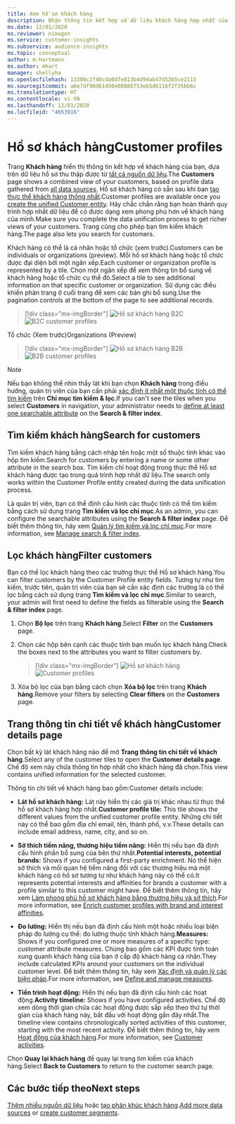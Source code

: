 ```yaml
---
title: Xem hồ sơ khách hàng
description: Nhận thông tin kết hợp về dữ liệu khách hàng hợp nhất của bạn.
ms.date: 12/01/2020
ms.reviewer: nimagen
ms.service: customer-insights
ms.subservice: audience-insights
ms.topic: conceptual
author: m-hartmann
ms.author: mhart
manager: shellyha
ms.openlocfilehash: 13308c2f40cda0d7e813b4d94ab47d53b5ce2115
ms.sourcegitcommit: a6e7df90d61450e00886753eb5db116f2f35bb6c
ms.translationtype: HT
ms.contentlocale: vi-VN
ms.lasthandoff: 12/01/2020
ms.locfileid: "4653916"
---
```

# <a name="customer-profiles"></a><span data-ttu-id="6fc61-103">Hồ sơ khách hàng</span><span class="sxs-lookup"><span data-stu-id="6fc61-103">Customer profiles</span></span>

<span data-ttu-id="6fc61-104">Trang **Khách hàng** hiển thị thông tin kết hợp về khách hàng của bạn, dựa trên dữ liệu hồ sơ thu thập được từ [tất cả nguồn dữ liệu](data-sources.md).</span><span class="sxs-lookup"><span data-stu-id="6fc61-104">The **Customers** page shows a combined view of your customers, based on profile data gathered from [all data sources](data-sources.md).</span></span> <span data-ttu-id="6fc61-105">Hồ sơ khách hàng có sẵn sau khi bạn [tạo thực thể khách hàng thống nhất](data-unification.md).</span><span class="sxs-lookup"><span data-stu-id="6fc61-105">Customer profiles are available once you [create the unified Customer entity](data-unification.md).</span></span> <span data-ttu-id="6fc61-106">Hãy chắc chắn rằng bạn hoàn thành quy trình hợp nhất dữ liệu để có được dạng xem phong phú hơn về khách hàng của mình.</span><span class="sxs-lookup"><span data-stu-id="6fc61-106">Make sure you complete the data unification process to get richer views of your customers.</span></span> <span data-ttu-id="6fc61-107">Trang cũng cho phép bạn tìm kiếm khách hàng.</span><span class="sxs-lookup"><span data-stu-id="6fc61-107">The page also lets you search for customers.</span></span>

<span data-ttu-id="6fc61-108">Khách hàng có thể là cá nhân hoặc tổ chức (xem trước).</span><span class="sxs-lookup"><span data-stu-id="6fc61-108">Customers can be individuals or organizations (preview).</span></span> <span data-ttu-id="6fc61-109">Mỗi hồ sơ khách hàng hoặc tổ chức được đại diện bởi một ngăn xếp.</span><span class="sxs-lookup"><span data-stu-id="6fc61-109">Each customer or organization profile is represented by a tile.</span></span> <span data-ttu-id="6fc61-110">Chọn một ngăn xếp để xem thông tin bổ sung về khách hàng hoặc tổ chức cụ thể đó.</span><span class="sxs-lookup"><span data-stu-id="6fc61-110">Select a tile to see additional information on that specific customer or organization.</span></span> <span data-ttu-id="6fc61-111">Sử dụng các điều khiển phân trang ở cuối trang để xem các bản ghi bổ sung.</span><span class="sxs-lookup"><span data-stu-id="6fc61-111">Use the pagination controls at the bottom of the page to see additional records.</span></span>

> [!div class="mx-imgBorder"] 
> <span data-ttu-id="6fc61-112">![Hồ sơ khách hàng B2C](media/profiles-customers.png "Hồ sơ khách hàng B2C")</span><span class="sxs-lookup"><span data-stu-id="6fc61-112">![B2C customer profiles](media/profiles-customers.png "B2C customer profiles")</span></span>

<span data-ttu-id="6fc61-113">Tổ chức (Xem trước)</span><span class="sxs-lookup"><span data-stu-id="6fc61-113">Organizations (Preview)</span></span>
> [!div class="mx-imgBorder"] 
> <span data-ttu-id="6fc61-114">![Hồ sơ khách hàng B2B](media/profile-customers-b2b.png "Hồ sơ khách hàng B2B")</span><span class="sxs-lookup"><span data-stu-id="6fc61-114">![B2B customer profiles](media/profile-customers-b2b.png "B2B customer profiles")</span></span>

> [!NOTE]
> <span data-ttu-id="6fc61-115">Nếu bạn không thể nhìn thấy lát khi bạn chọn **Khách hàng** trong điều hướng, quản trị viên của bạn cần phải [xác định ít nhất một thuộc tính có thể tìm kiếm](search-filter-index.md) trên **Chỉ mục tìm kiếm & lọc**.</span><span class="sxs-lookup"><span data-stu-id="6fc61-115">If you can't see the tiles when you select **Customers** in navigation, your administrator needs to [define at least one searchable attribute](search-filter-index.md) on the **Search & filter index**.</span></span>

## <a name="search-for-customers"></a><span data-ttu-id="6fc61-116">Tìm kiếm khách hàng</span><span class="sxs-lookup"><span data-stu-id="6fc61-116">Search for customers</span></span>

<span data-ttu-id="6fc61-117">Tìm kiếm khách hàng bằng cách nhập tên hoặc một số thuộc tính khác vào hộp tìm kiếm.</span><span class="sxs-lookup"><span data-stu-id="6fc61-117">Search for customers by entering a name or some other attribute in the search box.</span></span> <span data-ttu-id="6fc61-118">Tìm kiếm chỉ hoạt động trong thực thể Hồ sơ khách hàng được tạo trong quá trình hợp nhất dữ liệu.</span><span class="sxs-lookup"><span data-stu-id="6fc61-118">The search only works within the Customer Profile entity created during the data unification process.</span></span>

<span data-ttu-id="6fc61-119">Là quản trị viên, bạn có thể định cấu hình các thuộc tính có thể tìm kiếm bằng cách sử dụng trang **Tìm kiếm và lọc chỉ mục**.</span><span class="sxs-lookup"><span data-stu-id="6fc61-119">As an admin, you can configure the searchable attributes using the **Search & filter index** page.</span></span> <span data-ttu-id="6fc61-120">Để biết thêm thông tin, hãy xem [Quản lý tìm kiếm và lọc chỉ mục](search-filter-index.md).</span><span class="sxs-lookup"><span data-stu-id="6fc61-120">For more information, see [Manage search & filter index](search-filter-index.md).</span></span>

## <a name="filter-customers"></a><span data-ttu-id="6fc61-121">Lọc khách hàng</span><span class="sxs-lookup"><span data-stu-id="6fc61-121">Filter customers</span></span>

<span data-ttu-id="6fc61-122">Bạn có thể lọc khách hàng theo các trường thực thể Hồ sơ khách hàng.</span><span class="sxs-lookup"><span data-stu-id="6fc61-122">You can filter customers by the Customer Profile entity fields.</span></span> <span data-ttu-id="6fc61-123">Tương tự như tìm kiếm, trước tiên, quản trị viên của bạn sẽ cần xác định các trường là có thể lọc bằng cách sử dụng trang **Tìm kiếm và lọc chỉ mục**.</span><span class="sxs-lookup"><span data-stu-id="6fc61-123">Similar to search, your admin will first need to define the fields as filterable using the **Search & filter index** page.</span></span>

1. <span data-ttu-id="6fc61-124">Chọn **Bộ lọc** trên trang **Khách hàng**.</span><span class="sxs-lookup"><span data-stu-id="6fc61-124">Select **Filter** on the **Customers** page.</span></span>

2. <span data-ttu-id="6fc61-125">Chọn các hộp bên cạnh các thuộc tính bạn muốn lọc khách hàng.</span><span class="sxs-lookup"><span data-stu-id="6fc61-125">Check the boxes next to the attributes you want to filter customers by.</span></span>

   > [!div class="mx-imgBorder"] 
   > <span data-ttu-id="6fc61-126">![Hồ sơ khách hàng](media/profiles-customers3.png "Hồ sơ khách hàng")</span><span class="sxs-lookup"><span data-stu-id="6fc61-126">![Customer profiles](media/profiles-customers3.png "Customer profiles")</span></span>

3. <span data-ttu-id="6fc61-127">Xóa bộ lọc của bạn bằng cách chọn **Xóa bộ lọc** trên trang **Khách hàng**.</span><span class="sxs-lookup"><span data-stu-id="6fc61-127">Remove your filters by selecting **Clear filters** on the **Customers** page.</span></span>

##  <a name="customer-details-page"></a><span data-ttu-id="6fc61-128">Trang thông tin chi tiết về khách hàng</span><span class="sxs-lookup"><span data-stu-id="6fc61-128">Customer details page</span></span>

<span data-ttu-id="6fc61-129">Chọn bất kỳ lát khách hàng nào để mở **Trang thông tin chi tiết về khách hàng**.</span><span class="sxs-lookup"><span data-stu-id="6fc61-129">Select any of the customer tiles to open the **Customer details page**.</span></span> <span data-ttu-id="6fc61-130">Chế độ xem này chứa thông tin hợp nhất cho khách hàng đã chọn.</span><span class="sxs-lookup"><span data-stu-id="6fc61-130">This view contains unified information for the selected customer.</span></span>

<span data-ttu-id="6fc61-131">Thông tin chi tiết về khách hàng bao gồm:</span><span class="sxs-lookup"><span data-stu-id="6fc61-131">Customer details include:</span></span>

-   <span data-ttu-id="6fc61-132">**Lát hồ sơ khách hàng:** Lát này hiển thị các giá trị khác nhau từ thực thể hồ sơ khách hàng hợp nhất.</span><span class="sxs-lookup"><span data-stu-id="6fc61-132">**Customer profile tile:** This tile shows the different values from the unified customer profile entity.</span></span> <span data-ttu-id="6fc61-133">Những chi tiết này có thể bao gồm địa chỉ email, tên, thành phố, v.v.</span><span class="sxs-lookup"><span data-stu-id="6fc61-133">These details can include email address, name, city, and so on.</span></span> 

-   <span data-ttu-id="6fc61-134">**Sở thích tiềm năng, thương hiệu tiềm năng:** Hiển thị nếu bạn đã định cấu hình phần bổ sung của bên thứ nhất.</span><span class="sxs-lookup"><span data-stu-id="6fc61-134">**Potential interests, potential brands:** Shows if you configured a first-party enrichment.</span></span> <span data-ttu-id="6fc61-135">Nó thể hiện sở thích và mối quan hệ tiềm năng đối với các thương hiệu mà một khách hàng có hồ sơ tương tự như khách hàng này có thể có.</span><span class="sxs-lookup"><span data-stu-id="6fc61-135">It represents potential interests and affinities for brands a customer with a profile similar to this customer might have.</span></span> <span data-ttu-id="6fc61-136">Để biết thêm thông tin, hãy xem [Làm phong phú hồ sơ khách hàng bằng thương hiệu và sở thích](enrichment-microsoft-graph.md).</span><span class="sxs-lookup"><span data-stu-id="6fc61-136">For more information, see [Enrich customer profiles with brand and interest affinities](enrichment-microsoft-graph.md).</span></span>

-   <span data-ttu-id="6fc61-137">**Đo lường:** Hiển thị nếu bạn đã định cấu hình một hoặc nhiều loại biện pháp đo lường cụ thể: đo lường thuộc tính khách hàng.</span><span class="sxs-lookup"><span data-stu-id="6fc61-137">**Measures:** Shows if you configured one or more measures of a specific type: customer attribute measures.</span></span> <span data-ttu-id="6fc61-138">Chúng bao gồm các KPI được tính toán xung quanh khách hàng của bạn ở cấp độ khách hàng cá nhân.</span><span class="sxs-lookup"><span data-stu-id="6fc61-138">They include calculated KPIs around your customers on the individual customer level.</span></span> <span data-ttu-id="6fc61-139">Để biết thêm thông tin, hãy xem [Xác định và quản lý các biện pháp](measures.md).</span><span class="sxs-lookup"><span data-stu-id="6fc61-139">For more information, see [Define and manage measures](measures.md).</span></span>

-   <span data-ttu-id="6fc61-140">**Tiến trình hoạt động:** Hiển thị nếu bạn đã định cấu hình các hoạt động.</span><span class="sxs-lookup"><span data-stu-id="6fc61-140">**Activity timeline:** Shows if you have configured activities.</span></span> <span data-ttu-id="6fc61-141">Chế độ xem dòng thời gian chứa các hoạt động được sắp xếp theo thứ tự thời gian của khách hàng này, bắt đầu với hoạt động gần đây nhất.</span><span class="sxs-lookup"><span data-stu-id="6fc61-141">The timeline view contains chronologically sorted activities of this customer, starting with the most recent activity.</span></span> <span data-ttu-id="6fc61-142">Để biết thêm thông tin, hãy xem [Hoạt động của khách hàng](activities.md).</span><span class="sxs-lookup"><span data-stu-id="6fc61-142">For more information, see [Customer activities](activities.md).</span></span>

<span data-ttu-id="6fc61-143">Chọn **Quay lại khách hàng** để quay lại trang tìm kiếm của khách hàng.</span><span class="sxs-lookup"><span data-stu-id="6fc61-143">Select **Back to Customers** to return to the customer search page.</span></span>

## <a name="next-steps"></a><span data-ttu-id="6fc61-144">Các bước tiếp theo</span><span class="sxs-lookup"><span data-stu-id="6fc61-144">Next steps</span></span>

<span data-ttu-id="6fc61-145">[Thêm nhiều nguồn dữ liệu](data-sources.md) hoặc [tạo phân khúc khách hàng](segments.md).</span><span class="sxs-lookup"><span data-stu-id="6fc61-145">[Add more data sources](data-sources.md) or [create customer segments](segments.md).</span></span>
